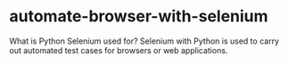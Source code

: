 # automate-browser-with-selenium
 What is Python Selenium used for?  Selenium with Python is used to carry out automated test cases for browsers or web applications. 
